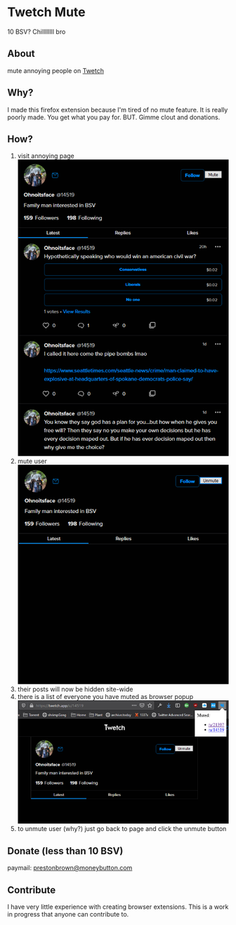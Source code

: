 # Twetch Mute
10 BSV? Chillllllll bro

## About
mute annoying people on [Twetch](http://twetch.app)

## Why?
I made this firefox extension because I'm tired of no mute feature. It is really poorly made. You get what you pay for. BUT. Gimme clout and donations.

## How?
1. visit annoying page ![annoying](./readme/unmuted.png)
2. mute user ![mute](./readme/muted.png)
3. their posts will now be hidden site-wide
4. there is a list of everyone you have muted as browser popup ![annoying](./readme/list.png)
5. to unmute user (why?) just go back to page and click the unmute button

## Donate (less than 10 BSV)
paymail: prestonbrown@moneybutton.com

## Contribute
I have very little experience with creating browser extensions. This is a work in progress that anyone can contribute to.
